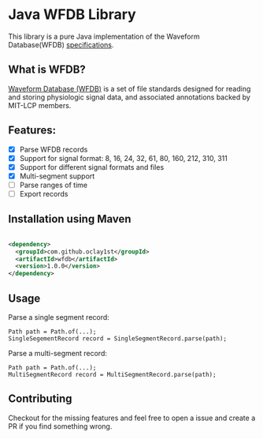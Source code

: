 # Java WFDB Library
This library is a pure Java implementation of the Waveform Database(WFDB) [specifications](https://github.com/wfdb/wfdb-spec).

## What is WFDB?
[Waveform Database (WFDB)](https://wfdb.io) is a set of file standards designed for reading and storing physiologic signal data, and associated annotations backed by MIT-LCP members.

## Features:
- [x] Parse WFDB records
- [x] Support for signal format: 8, 16, 24, 32, 61, 80, 160, 212, 310, 311 
- [x] Support for different signal formats and files
- [x] Multi-segment support
- [ ] Parse ranges of time
- [ ] Export records

## Installation using Maven

```xml

<dependency>
  <groupId>com.github.oclay1st</groupId>
  <artifactId>wfdb</artifactId>
  <version>1.0.0</version>
</dependency>
```

## Usage
Parse a single segment record:
```
Path path = Path.of(...);
SingleSegementRecord record = SingleSegmentRecord.parse(path);
```

Parse a multi-segment record:
```
Path path = Path.of(...);
MultiSegmentRecord record = MultiSegmentRecord.parse(path);
```

## Contributing
Checkout for the missing features and feel free to open a issue and create a PR if you find something wrong.

